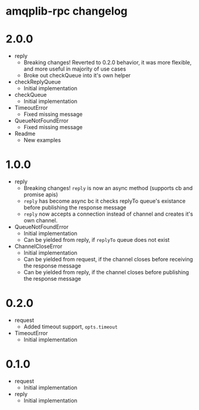 # amqplib-rpc changelog

# 2.0.0
* reply
  * Breaking changes! Reverted to 0.2.0 behavior, it was more flexible, and more useful in majority of use cases
  * Broke out checkQueue into it's own helper
* checkReplyQueue
  * Initial implementation
* checkQueue
  * Initial implementation
* TimeoutError
  * Fixed missing message
* QueueNotFoundError
  * Fixed missing message
* Readme
  * New examples

# 1.0.0
* reply
  * Breaking changes! `reply` is now an async method (supports cb and promise apis)
  * `reply` has become async bc it checks replyTo queue's existance before publishing the response message
  * `reply` now accepts a connection instead of channel and creates it's own channel.
* QueueNotFoundError
  * Initial implementation
  * Can be yielded from reply, if `replyTo` queue does not exist
* ChannelCloseError
  * Initial implementation
  * Can be yielded from request, if the channel closes before receiving the response message
  * Can be yielded from reply, if the channel closes before publishing the response message

# 0.2.0
* request
  * Added timeout support, `opts.timeout`
* TimeoutError
  * Initial implementation

# 0.1.0
* request
  * Initial implementation
* reply
  * Initial implementation